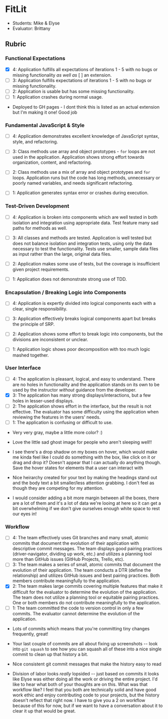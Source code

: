 # FitLit
* Students: Mike & Elyse
* Evaluator: Brittany

## Rubric

### Functional Expectations
* [x] 4: Application fulfills all expectations of iterations 1 - 5 with no bugs or missing functionality *as well as* [ ] an extension.
* [ ] 3: Application fulfills expectations of iterations 1 - 5 with no bugs or missing functionality.
* [ ] 2: Application is usable but has some missing functionality.
* [ ] 1: Application crashes during normal usage.

* Deployed to GH pages - I dont think this is listed as an actual extension but I'm making it one! Good job


### Fundamental JavaScript & Style
* [ ] 4: Application demonstrates excellent knowledge of JavaScript syntax, style, and refactoring.
* [ ] 3: Class methods use array and object prototypes - `for` loops are not used in the application. Application shows strong effort towards organization, content, and refactoring. 
* [ ] 2: Class methods use a mix of array and object prototypes and `for` loops. Application runs but the code has long methods, unnecessary or poorly named variables, and needs significant refactoring.
* [ ] 1: Application generates syntax error or crashes during execution.


### Test-Driven Development
* [ ] 4: Application is broken into components which are well tested in both isolation and integration using appropriate data. Test feature many sad paths for methods as well.
* [ ] 3: All classes and methods are tested. Application is well tested but does not balance isolation and integration tests, using only the data necessary to test the functionality. Tests use smaller, sample data files as input rather than the large, original data files.
* [ ] 2: Application makes some use of tests, but the coverage is insufficient given project requirements.
* [ ] 1: Application does not demonstrate strong use of TDD.


### Encapsulation / Breaking Logic into Components
* [ ] 4: Application is expertly divided into logical components each with a clear, single responsibility.
* [ ] 3: Application effectively breaks logical components apart but breaks the principle of SRP.
* [ ] 2: Application shows some effort to break logic into components, but the divisions are inconsistent or unclear.
* [ ] 1: Application logic shows poor decomposition with too much logic mashed together.


### User Interface
* [ ] 4: The application is pleasant, logical, and easy to understand. There are no holes in functionality and the application stands on its own to be used by the instructor _without_ guidance from the developer.
* [x] 3: The application has many strong displays/interactions, but a few holes in lesser-used displays.
* [ ] 2: The application shows effort in the interface, but the result is not effective. The evaluator has some difficulty using the application when reviewing the features in the users' needs.
* [ ] 1: The application is confusing or difficult to use.

* Very very gray, maybe a little more color? :)

* Love the little sad ghost image for people who aren't sleeping well!!

* I see there's a drop shadow on my boxes on hover, which would make me kinda feel like I could do something with the box, like click on it or drag and drop it? Doesn't appear that I can actually do anything though. Save the hover states for elements that a user can interact with

* Nice heirarchy created for your text by making the headings stand out and the body text a bit smaller/less attention grabbing. I don't feel as though they are competing for my attention.

* I would consider adding a bit more margin between all the boxes, there are a lot of them and it's a lot of data we're looing at here so it can get a bit overwhelming if we don't give ourselves enough white space to rest our eyes in!



### Workflow
* [ ] 4: The team effectively uses Git branches and many small, atomic commits that document the evolution of their application with descriptive commit messages. The team displays good pairing practices (driver-navigator, dividing up work, etc.) and utilizes a planning tool more than GitHub issues (GitHub Projects, Trello, etc).
* [ ] 3: The team makes a series of small, atomic commits that document the evolution of their application. The team conducts a DTR (define the relationship) and utilizes GitHub issues and best pairing practices. Both members contribute meaningfully to the application.
* [x] 2: The team makes large commits covering multiple features that make it difficult for the evaluator to determine the evolution of the application. The team does not utilize a planning tool or equitable pairing practices. One or both members do not contribute meaningfully to the application.
* [ ] 1: The team committed the code to version control in only a few commits. The evaluator cannot determine the evolution of the application.

* Lots of commits which means that you're committing tiny changes frequently, great!

* Your last couple of commits are all about fixing up screenshots -- look into `git squash` to see how you can squash all of these into a nice single commit to clean up that history a bit. 

* Nice consistent git commit messages that make the history easy to read

* Division of labor looks *really* lopsided -- just based on commits it looks like Elyse was either doing all the work or driving the entire project. I'd like to hear what both of your thoughts are on this. What was that workflow like? I feel that you both are technically solid and have good work ethic and enjoy contributing code to your projects, but the history doesn't reflect that right now. I have to give you a 2 on workflow because of this for now, but if we want to have a conversation about it to clear it up that would be great.


